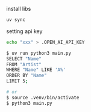 install libs

```bash
uv sync
```

setting api key
```bash
echo "xxx" > .OPEN_AI_API_KEY
```

```bash
$ uv run python3 main.py
SELECT "Name"
FROM "Artist"
WHERE "Name" LIKE 'A%'
ORDER BY "Name"
LIMIT 5;

# or
$ source .venv/bin/activate
$ python3 main.py
```
